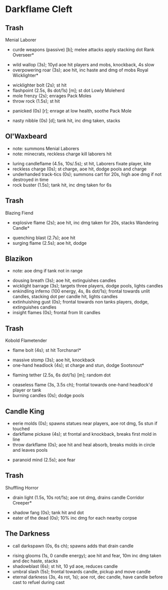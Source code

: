 # Darkflame Cleft

## Trash
Menial Laborer
  - curde weapons (passive) [b]; melee attacks apply stacking dot
Rank Overseer*
  + wild wallop (3s); 10yd aoe hit players and mobs, knockback, 4s slow
  + overpowering roar (3s); aoe hit, inc haste and dmg of mobs
Royal Wicklighter*
  * wicklighter bolt (2s); st hit
  * flashpoint (2.5s, 8s dot/1s) [m]; st dot
Lowly Moleherd
  * mole frenzy (2s); enrages Pack Moles
  * throw rock (1.5s); st hit
  + panicked (0s) [r]; enrage at low health, soothe
Pack Mole
  - nasty nibble (0s) [d]; tank hit, inc dmg taken, stacks

## Ol'Waxbeard
  - note: summons Menial Laborers
  - note: minecrats, reckless charge kill laborers hit
  + luring candleflame (4.5s, 10s/.5s); st hit, Laborers fixate player, kite
  + reckless charge (0s); st charge, aoe hit, dodge pools and charge
  + underhanded track-tics (0s); summons cart for 20s, high aoe dmg if not destroyed in time
  + rock buster (1.5s); tank hit, inc dmg taken for 6s

## Trash
Blazing Fiend
  * explosive flame (2s); aoe hit, inc dmg taken for 20s, stacks
Wandering Candle*
  + quenching blast (2.7s); aoe hit
  + surging flame (2.5s); aoe hit, dodge

## Blazikon
  - note: aoe dmg if tank not in range
  + dousing breath (3s); aoe hit, extinguishes candles
  + wicklight barrage (3s); targets three players, dodge pools, lights candles
  + enkindling inferno (100 energy, 4s, 8s dot/1s); frontal towards unlit candles, stacking dot per candle hit, lights candles
  + extinhuishing gust (0s); frontal towards non tanks players, dodge, extinguishes candles
  + insight flames (0s); frontal from lit candles
  
## Trash
Kobold Flametender
  * flame bolt (4s); st hit
Torchsnarl*
  + massive stomp (3s); aoe hit, knockback
  + one-hand headlock (4s); st charge and stun, dodge
Sootsnout*
  * flaming tether (2.5s, 6s dot/1s) [m]; random dot
  + ceaseless flame (3s, 3.5s ch); frontal towards one-hand headlock'd player or tank
  + burning candles (0s); dodge pools

## Candle King
  + eerie molds (0s); spawns statues near players, aoe rot dmg, 5s stun if touched
  + darkflame pickaxe (4s); st frontal and knockback, breaks first mold in line
  + throw darkflame (0s); aoe hit and heal absorb, breaks molds in circle and leaves pools
  * paranoid mind (2.5s); aoe fear

## Trash
Shuffling Horror
  * drain light (1.5s, 10s rot/1s); aoe rot dmg, drains candle
Corridor Creeper*
  + shadow fang (0s); tank hit and dot
  + eater of the dead (0s); 10% inc dmg for each nearby corpse

## The Darkness
  * call darkspawn (0s, 6s ch); spawns adds that drain candle
  + rising glooms (1s, 0 candle energy); aoe hit and fear, 10m inc dmg taken and dec haste, stacks
  + shadowblast (6s); st hit, 10 yd aoe, reduces candle
  + umbral slash (5s); frontal towards candle, pickup and move candle
  + eternal darkness (3s, 4s rot, 1s); aoe rot, dec candle, have candle before cast to refuel during cast
